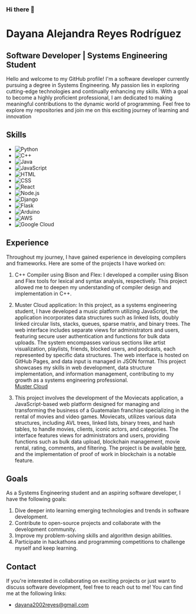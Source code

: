 ### Hi there 👋

<!--
**ReyesDayana/ReyesDayana** is a ✨ _special_ ✨ repository because its `README.md` (this file) appears on your GitHub profile.

Here are some ideas to get you started:

- 🔭 I’m currently working on ...
- 🌱 I’m currently learning ...
- 👯 I’m looking to collaborate on ...
- 🤔 I’m looking for help with ...
- 💬 Ask me about ...
- 📫 How to reach me: ...
- 😄 Pronouns: ...
- ⚡ Fun fact: ...
-->
# Dayana Alejandra Reyes Rodríguez

## Software Developer | Systems Engineering Student

Hello and welcome to my GitHub profile! I'm a software developer currently pursuing a degree in Systems Engineering. My passion lies in exploring cutting-edge technologies and continually enhancing my skills. With a goal to become a highly proficient professional, I am dedicated to making meaningful contributions to the dynamic world of programming. Feel free to explore my repositories and join me on this exciting journey of learning and innovation

## Skills

- ![Python](https://img.shields.io/badge/Python-3776AB?style=flat-square&logo=python&logoColor=white)
- ![C++](https://img.shields.io/badge/C++-00599C?style=flat-square&logo=c%2B%2B&logoColor=white)
- ![Java](https://img.shields.io/badge/Java-007396?style=flat-square&logo=java&logoColor=white)
- ![JavaScript](https://img.shields.io/badge/JavaScript-F7DF1E?style=flat-square&logo=javascript&logoColor=black)
- ![HTML](https://img.shields.io/badge/HTML5-E34F26?style=flat-square&logo=html5&logoColor=white)
- ![CSS](https://img.shields.io/badge/CSS3-1572B6?style=flat-square&logo=css3&logoColor=white)
- ![React](https://img.shields.io/badge/React-61DAFB?style=flat-square&logo=react&logoColor=black)
- ![Node.js](https://img.shields.io/badge/Node.js-339933?style=flat-square&logo=node.js&logoColor=white)
- ![Django](https://img.shields.io/badge/Django-092E20?style=flat-square&logo=django&logoColor=white)
- ![Flask](https://img.shields.io/badge/Flask-000000?style=flat-square&logo=flask&logoColor=white)
- ![Arduino](https://img.shields.io/badge/Arduino-00979D?style=flat-square&logo=arduino&logoColor=white)
- ![AWS](https://img.shields.io/badge/AWS-232F3E?style=flat-square&logo=amazon-aws&logoColor=white)
- ![Google Cloud](https://img.shields.io/badge/Google%20Cloud-4285F4?style=flat-square&logo=google-cloud&logoColor=white)

## Experience

Throughout my journey, I have gained experience in developing compilers and frameworks. Here are some of the projects I have worked on:

1. C++ Compiler using Bison and Flex: I developed a compiler using Bison and Flex tools for lexical and syntax analysis, respectively. This project allowed me to deepen my understanding of compiler design and implementation in C++.

2.  Muster Cloud application: In this project, as a systems engineering student, I have developed a music platform utilizing JavaScript, the application incorporates data structures such as linked lists, doubly linked circular lists, stacks, queues, sparse matrix, and binary trees. The web interface includes separate views for administrators and users, featuring secure user authentication and functions for bulk data uploads. The system encompasses various sections like artist visualization, playlists, friends, blocked users, and podcasts, each represented by specific data structures. The web interface is hosted on GitHub Pages, and data input is managed in JSON format. This project showcases my skills in web development, data structure implementation, and information management, contributing to my growth as a systems engineering professional.  
[Muster Cloud](https://reyesdayana.github.io/EDD_Proyecto1_202002364/)

3. This project involves the development of the Moviecats application, a JavaScript-based web platform designed for managing and transforming the business of a Guatemalan franchise specializing in the rental of movies and video games. Moviecats, utilizes various data structures, including AVL trees, linked lists, binary trees, and hash tables, to handle movies, clients, iconic actors, and categories. The interface features views for administrators and users, providing functions such as bulk data upload, blockchain management, movie rental, rating, comments, and filtering. The project is be available [here](https://reyesdayana.github.io/EDD_Proyecto2_202002364/), and the implementation of proof of work in blockchain is a notable feature.

## Goals

As a Systems Engineering student and an aspiring software developer, I have the following goals:

1. Dive deeper into learning emerging technologies and trends in software development.
2. Contribute to open-source projects and collaborate with the development community.
3. Improve my problem-solving skills and algorithm design abilities.
4. Participate in hackathons and programming competitions to challenge myself and keep learning.

## Contact

If you're interested in collaborating on exciting projects or just want to discuss software development, feel free to reach out to me! You can find me at the following links:


- dayana2002reyes@gmail.com
